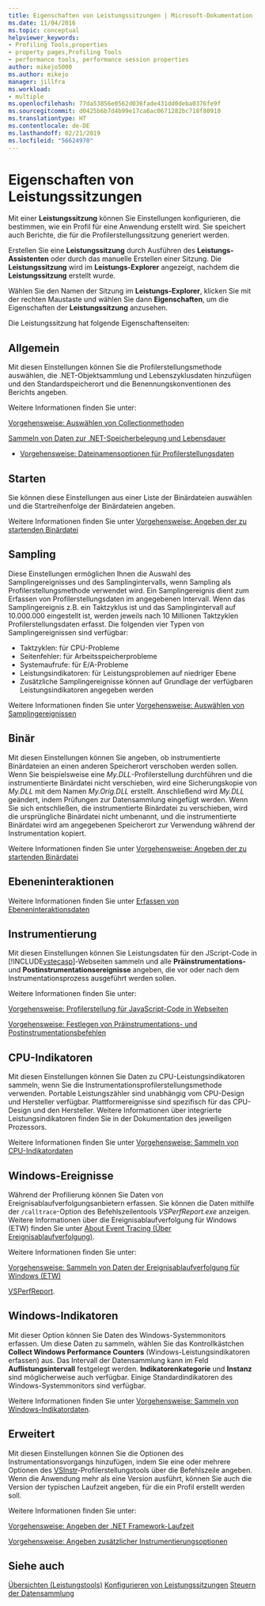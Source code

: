 ```yaml
---
title: Eigenschaften von Leistungssitzungen | Microsoft-Dokumentation
ms.date: 11/04/2016
ms.topic: conceptual
helpviewer_keywords:
- Profiling Tools,properties
- property pages,Profiling Tools
- performance tools, performance session properties
author: mikejo5000
ms.author: mikejo
manager: jillfra
ms.workload:
- multiple
ms.openlocfilehash: 77da53856e0562d036fade431dd0deba0376fe9f
ms.sourcegitcommit: d0425b6b7d4b99e17ca6ac0671282bc718f80910
ms.translationtype: HT
ms.contentlocale: de-DE
ms.lasthandoff: 02/21/2019
ms.locfileid: "56624970"
---
```

# <a name="performance-session-properties"></a>Eigenschaften von Leistungssitzungen

Mit einer **Leistungssitzung** können Sie Einstellungen konfigurieren, die bestimmen, wie ein Profil für eine Anwendung erstellt wird. Sie speichert auch Berichte, die für die Profilerstellungssitzung generiert werden.

Erstellen Sie eine **Leistungssitzung** durch Ausführen des **Leistungs-Assistenten** oder durch das manuelle Erstellen einer Sitzung. Die **Leistungssitzung** wird im **Leistungs-Explorer** angezeigt, nachdem die **Leistungssitzung** erstellt wurde.

Wählen Sie den Namen der Sitzung im **Leistungs-Explorer**, klicken Sie mit der rechten Maustaste und wählen Sie dann **Eigenschaften**, um die Eigenschaften der **Leistungssitzung** anzusehen.

Die Leistungssitzung hat folgende Eigenschaftenseiten:

## <a name="general"></a>Allgemein

Mit diesen Einstellungen können Sie die Profilerstellungsmethode auswählen, die .NET-Objektsammlung und Lebenszyklusdaten hinzufügen und den Standardspeicherort und die Benennungskonventionen des Berichts angeben.

Weitere Informationen finden Sie unter:

[Vorgehensweise: Auswählen von Collectionmethoden](../profiling/how-to-choose-collection-methods.md)

[Sammeln von Daten zur .NET-Speicherbelegung und Lebensdauer](../profiling/collecting-dotnet-memory-allocation-and-lifetime-data.md)

- [Vorgehensweise: Dateinamensoptionen für Profilerstellungsdaten](../profiling/how-to-set-performance-data-file-name-options.md)

## <a name="launch"></a>Starten

Sie können diese Einstellungen aus einer Liste der Binärdateien auswählen und die Startreihenfolge der Binärdateien angeben.

Weitere Informationen finden Sie unter [Vorgehensweise: Angeben der zu startenden Binärdatei](../profiling/how-to-specify-the-binary-to-start.md)

## <a name="sampling"></a>Sampling

Diese Einstellungen ermöglichen Ihnen die Auswahl des Samplingereignisses und des Samplingintervalls, wenn Sampling als Profilerstellungsmethode verwendet wird. Ein Samplingereignis dient zum Erfassen von Profilerstellungsdaten im angegebenen Intervall. Wenn das Samplingereignis z.B. ein Taktzyklus ist und das Samplingintervall auf 10.000.000 eingestellt ist, werden jeweils nach 10 Millionen Taktzyklen Profilerstellungsdaten erfasst. Die folgenden vier Typen von Samplingereignissen sind verfügbar:

- Taktzyklen: für CPU-Probleme
- Seitenfehler: für Arbeitsspeicherprobleme
- Systemaufrufe: für E/A-Probleme
- Leistungsindikatoren: für Leistungsproblemen auf niedriger Ebene
- Zusätzliche Samplingereignisse können auf Grundlage der verfügbaren Leistungsindikatoren angegeben werden

Weitere Informationen finden Sie unter [Vorgehensweise: Auswählen von Samplingereignissen](../profiling/how-to-choose-sampling-events.md)

## <a name="binary"></a>Binär
Mit diesen Einstellungen können Sie angeben, ob instrumentierte Binärdateien an einen anderen Speicherort verschoben werden sollen. Wenn Sie beispielsweise eine *My.DLL*-Profilerstellung durchführen und die instrumentierte Binärdatei nicht verschieben, wird eine Sicherungskopie von *My.DLL* mit dem Namen *My.Orig.DLL* erstellt. Anschließend wird *My.DLL* geändert, indem Prüfungen zur Datensammlung eingefügt werden. Wenn Sie sich entschließen, die instrumentierte Binärdatei zu verschieben, wird die ursprüngliche Binärdatei nicht umbenannt, und die instrumentierte Binärdatei wird am angegebenen Speicherort zur Verwendung während der Instrumentation kopiert.

Weitere Informationen finden Sie unter [Vorgehensweise: Angeben der zu startenden Binärdatei](../profiling/how-to-specify-the-binary-to-start.md)

## <a name="tier-interactions"></a>Ebeneninteraktionen

Weitere Informationen finden Sie unter [Erfassen von Ebeneninteraktionsdaten](../profiling/collecting-tier-interaction-data.md)

## <a name="instrumentation"></a>Instrumentierung

Mit diesen Einstellungen können Sie Leistungsdaten für den JScript-Code in [!INCLUDE[vstecasp](../code-quality/includes/vstecasp_md.md)]-Webseiten sammeln und alle **Präinstrumentations-** und **Postinstrumentationsereignisse** angeben, die vor oder nach dem Instrumentationsprozess ausgeführt werden sollen.

Weitere Informationen finden Sie unter:

[Vorgehensweise: Profilerstellung für JavaScript-Code in Webseiten](../profiling/how-to-profile-javascript-code-in-web-pages.md)

[Vorgehensweise: Festlegen von Präinstrumentations- und Postinstrumentationsbefehlen](../profiling/how-to-specify-pre-and-post-instrument-commands.md)

## <a name="cpu-counters"></a>CPU-Indikatoren

Mit diesen Einstellungen können Sie Daten zu CPU-Leistungsindikatoren sammeln, wenn Sie die Instrumentationsprofilerstellungsmethode verwenden. Portable Leistungszähler sind unabhängig vom CPU-Design und Hersteller verfügbar. Plattformereignisse sind spezifisch für das CPU-Design und den Hersteller. Weitere Informationen über integrierte Leistungsindikatoren finden Sie in der Dokumentation des jeweiligen Prozessors.

Weitere Informationen finden Sie unter [Vorgehensweise: Sammeln von CPU-Indikatordaten](../profiling/how-to-collect-cpu-counter-data.md)

## <a name="windows-events"></a>Windows-Ereignisse

Während der Profilierung können Sie Daten von Ereignisablaufverfolgungsanbietern erfassen. Sie können die Daten mithilfe der `/calltrace`-Option des Befehlszeilentools *VSPerfReport.exe* anzeigen. Weitere Informationen über die Ereignisablaufverfolgung für Windows (ETW) finden Sie unter [About Event Tracing (Über Ereignisablaufverfolgung)](http://go.microsoft.com/fwlink/?linkid=90752).

Weitere Informationen finden Sie unter:

[Vorgehensweise: Sammeln von Daten der Ereignisablaufverfolgung für Windows (ETW)](../profiling/how-to-collect-event-tracing-for-windows-etw-data.md)

[VSPerfReport](../profiling/vsperfreport.md).

## <a name="windows-counters"></a>Windows-Indikatoren

Mit dieser Option können Sie Daten des Windows-Systemmonitors erfassen. Um diese Daten zu sammeln, wählen Sie das Kontrollkästchen **Collect Windows Performance Counters** (Windows-Leistungsindikatoren erfassen) aus. Das Intervall der Datensammlung kann im Feld **Auflistungsintervall** festgelegt werden. **Indikatorenkategorie** und **Instanz** sind möglicherweise auch verfügbar. Einige Standardindikatoren des Windows-Systemmonitors sind verfügbar.

 Weitere Informationen finden Sie unter [Vorgehensweise: Sammeln von Windows-Indikatordaten](../profiling/how-to-collect-windows-counter-data.md).

## <a name="advanced"></a>Erweitert

Mit diesen Einstellungen können Sie die Optionen des Instrumentationsvorgangs hinzufügen, indem Sie eine oder mehrere Optionen des [VSInstr](../profiling/vsinstr.md)-Profilerstellungstools über die Befehlszeile angeben. Wenn die Anwendung mehr als eine Version ausführt, können Sie auch die Version der typischen Laufzeit angeben, für die ein Profil erstellt werden soll.

Weitere Informationen finden Sie unter:

[Vorgehensweise: Angeben der .NET Framework-Laufzeit](../profiling/how-to-specify-the-dotnet-framework-runtime.md)

[Vorgehensweise: Angeben zusätzlicher Instrumentierungsoptionen](../profiling/how-to-specify-additional-instrumentation-options.md)

## <a name="see-also"></a>Siehe auch

[Übersichten (Leistungstools)](../profiling/overviews-performance-tools.md)
[Konfigurieren von Leistungssitzungen](../profiling/configuring-performance-sessions.md)
[Steuern der Datensammlung](../profiling/controlling-data-collection.md)